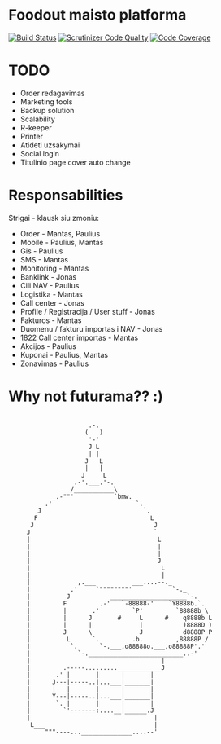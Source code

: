 Foodout maisto platforma
========================

[![Build Status](https://scrutinizer-ci.com/g/Foodout/skanu.lt/badges/build.png?b=master&s=b42b7ca3eb58caf6763fffb2abf9ceead1f8c670)](https://scrutinizer-ci.com/g/Foodout/skanu.lt/build-status/master)
[![Scrutinizer Code Quality](https://scrutinizer-ci.com/g/Foodout/skanu.lt/badges/quality-score.png?b=master&s=c387cf96822ef68c61f42ef841b09b472cbe858f)](https://scrutinizer-ci.com/g/Foodout/skanu.lt/?branch=master)
[![Code Coverage](https://scrutinizer-ci.com/g/Foodout/skanu.lt/badges/coverage.png?b=master&s=fcd37e5dda83fbf418d7deea20dc7e114c2d872e)](https://scrutinizer-ci.com/g/Foodout/skanu.lt/?branch=master)

TODO
========================
* Order redagavimas
* Marketing tools
* Backup solution
* Scalability
* R-keeper
* Printer
* Atideti uzsakymai
* Social login
* Titulinio page cover auto change

Responsabilities
========================
Strigai - klausk siu zmoniu:
* Order - Mantas, Paulius
* Mobile - Paulius, Mantas
* Gis - Paulius
* SMS - Mantas
* Monitoring - Mantas
* Banklink - Jonas
* Cili NAV - Paulius
* Logistika - Mantas
* Call center - Jonas
* Profile / Registracija / User stuff - Jonas
* Fakturos - Mantas
* Duomenu / fakturu importas i NAV - Jonas
* 1822 Call center importas - Mantas
* Akcijos - Paulius
* Kuponai - Paulius, Mantas
* Zonavimas - Paulius


Why not futurama?? :)
========================
```

                      .-.
                     (   )
                      '-'
                      J L
                      | |
                     J   L
                     |   |
                    J     L
                  .-'.___.'-.
                 /___________\
            _.-""'           `bmw._
          .'                       `.
        J                            `.
       F                               L
      J                                 J
     J                                  `
     |                                   L
     |                                   |
     |                                   |
     |                                   J
     |                                    L
     |                                    |
     |             ,.___          ___....--._
     |           ,'     `""""""""'           `-._
     |          J           _____________________`-.
     |         F         .-'   `-88888-'    `Y8888b.`.
     |         |       .'         `P'         `88888b \
     |         |      J       #     L      #    q8888b L
     |         |      |             |           )8888D )
     |         J      \             J           d8888P P
     |          L      `.         .b.         ,88888P /
     |           `.      `-.___,o88888o.___,o88888P'.'
     |             `-.__________________________..-'
     |                                    |
     |         .-----.........____________J
     |       .' |       |      |       |
     |      J---|-----..|...___|_______|
     |      |   |       |      |       |
     |      Y---|-----..|...___|_______|
     |       `. |       |      |       |
     |         `'-------:....__|______.J
     |                                  |
      L___                              |
          """----...______________....--'
```



